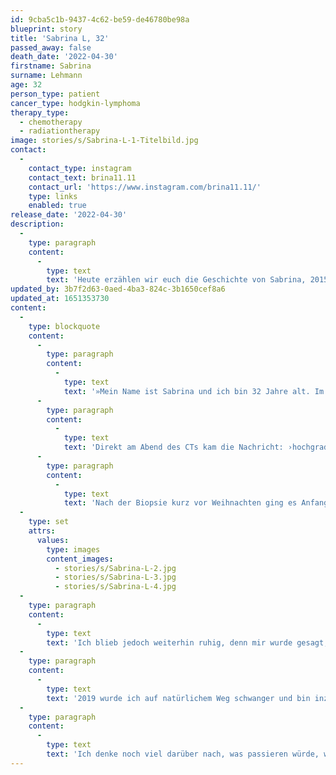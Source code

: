 ```yaml
---
id: 9cba5c1b-9437-4c62-be59-de46780be98a
blueprint: story
title: 'Sabrina L, 32'
passed_away: false
death_date: '2022-04-30'
firstname: Sabrina
surname: Lehmann
age: 32
person_type: patient
cancer_type: hodgkin-lymphoma
therapy_type:
  - chemotherapy
  - radiationtherapy
image: stories/s/Sabrina-L-1-Titelbild.jpg
contact:
  -
    contact_type: instagram
    contact_text: brina11.11
    contact_url: 'https://www.instagram.com/brina11.11/'
    type: links
    enabled: true
release_date: '2022-04-30'
description:
  -
    type: paragraph
    content:
      -
        type: text
        text: 'Heute erzählen wir euch die Geschichte von Sabrina, 2015 bekam sie die Diagnose Hodgkin Lymphom, heute ist sie Mama und hat eine kleine Tochter.'
updated_by: 3b7f2d63-0aed-4ba3-824c-3b1650cef8a6
updated_at: 1651353730
content:
  -
    type: blockquote
    content:
      -
        type: paragraph
        content:
          -
            type: text
            text: '»Mein Name ist Sabrina und ich bin 32 Jahre alt. Im Dezember 2015 entdeckte ich einen Knoten an meinem Hals. Ich wollte eigentlich nicht zum Arzt, da ich dachte, es ginge schon alleine wieder weg. Nach einem Gespräch mit meiner Mutter, entschied ich mich doch, meine Hausärztin aufzusuchen. Ich dachte an einen kleinen Infekt, jedoch klingelten bei ihr direkt die Alarmglocken und sie überwies mich in die Radiologie, um ein CT machen zu lassen.'
      -
        type: paragraph
        content:
          -
            type: text
            text: 'Direkt am Abend des CTs kam die Nachricht: ›hochgradiger Verdacht eines malignen Lymphoms‹.'
      -
        type: paragraph
        content:
          -
            type: text
            text: 'Nach der Biopsie kurz vor Weihnachten ging es Anfang 2016 direkt ins Krankenhaus zu diversen Voruntersuchungen und ich bekam die Diagnose: Hodgkin Lymphon im Stadium 2a. Ich ließ mir noch vorsichtshalber Eizellen entnehmen, da die Angst doch da war, im Alter von gerade mal 26 Jahren keine Kinder mehr bekommen zu können.'
  -
    type: set
    attrs:
      values:
        type: images
        content_images:
          - stories/s/Sabrina-L-2.jpg
          - stories/s/Sabrina-L-3.jpg
          - stories/s/Sabrina-L-4.jpg
  -
    type: paragraph
    content:
      -
        type: text
        text: 'Ich blieb jedoch weiterhin ruhig, denn mir wurde gesagt, dass diese Krebsart wunderbare Heilungschancen hat. Ich zog vier Zyklen Chemotherapie und 15 Sitzungen Bestrahlung durch. Dann kam Ende 2016 die tolle Nachricht: Ich bin geheilt.'
  -
    type: paragraph
    content:
      -
        type: text
        text: '2019 wurde ich auf natürlichem Weg schwanger und bin inzwischen Mama einer 1,5-jährigen Tochter.'
  -
    type: paragraph
    content:
      -
        type: text
        text: 'Ich denke noch viel darüber nach, was passieren würde, wenn der Krebs zurück kommt. Aber ich bleibe positiv.«'
---
```

